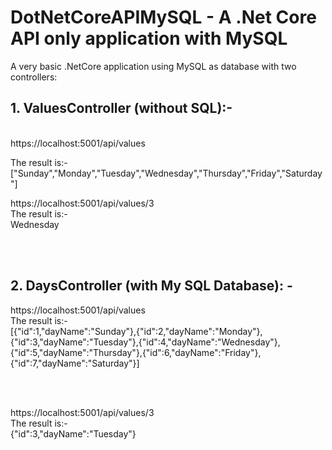 # DotNetCoreAPIMySQL - A .Net Core API only application with MySQL

A very basic .NetCore application using MySQL as database with two controllers:

<h2>1. ValuesController (without SQL):- </h2><br>
https://localhost:5001/api/values <br>

The result is:-
["Sunday","Monday","Tuesday","Wednesday","Thursday","Friday","Saturday"] <br>

https://localhost:5001/api/values/3<br>
The result is:- <br>
Wednesday

<br><br>


<h2>2. DaysController (with My SQL Database): - </h2>
https://localhost:5001/api/values <br>
The result is:- <br>
[{"id":1,"dayName":"Sunday"},{"id":2,"dayName":"Monday"},{"id":3,"dayName":"Tuesday"},{"id":4,"dayName":"Wednesday"},{"id":5,"dayName":"Thursday"},{"id":6,"dayName":"Friday"},{"id":7,"dayName":"Saturday"}]

<br><br>

https://localhost:5001/api/values/3 <br>
The result is:-<br>
{"id":3,"dayName":"Tuesday"}

